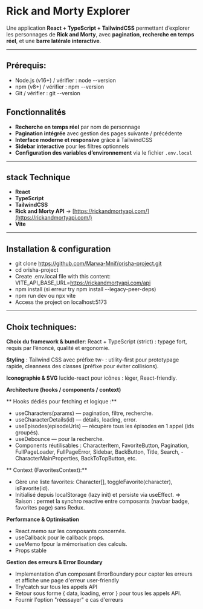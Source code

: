 #  Rick and Morty Explorer

Une application **React + TypeScript + TailwindCSS** permettant d’explorer les personnages de **Rick and Morty**, avec **pagination**, **recherche en temps réel**, et une **barre latérale interactive**.

---
## Prérequis:
- Node.js (v16+) / vérifier : node --version
- npm (v8+) / vérifier : npm --version
- Git / vérifier : git --version

## Fonctionnalités

-  **Recherche en temps réel** par nom de personnage  
-  **Pagination intégrée** avec gestion des pages suivante / précédente  
-  **Interface moderne et responsive** grâce à TailwindCSS  
-  **Sidebar interactive** pour les filtres optionnels  
-  **Configuration des variables d’environnement** via le fichier `.env.local`

---

##  stack Technique

- **React**
- **TypeScript**
- **TailwindCSS** 
- **Rick and Morty API** → [https://rickandmortyapi.com/](https://rickandmortyapi.com/)
-  **Vite** 

---

##  Installation & configuration

- git clone https://github.com/Marwa-Mnif/orisha-project.git
- cd orisha-project
- Create .env.local file with this content: VITE_API_BASE_URL=https://rickandmortyapi.com/api
- npm install (si erreur try npm install --legacy-peer-deps)
- npm run dev ou npx vite
- Access the project on localhost:5173
  
---

## Choix techniques:
**Choix du framework & bundler**: 
React + TypeScript (strict) : typage fort, requis par l’énoncé, qualité et ergonomie.

**Styling** : 
Tailwind CSS avec préfixe tw- : utility-first pour prototypage rapide, cleanness des classes (préfixe pour éviter collisions).


**Iconographie & SVG**
lucide-react pour icônes : léger, React-friendly.

**Architecture (hooks / components / context)**

** Hooks dédiés pour fetching et logique :**
- useCharacters(params) — pagination, filtre, recherche.
- useCharacterDetails(id) — détails, loading, error.
- useEpisodes(episodeUrls) — récupère tous les épisodes en 1 appel (ids groupés).
- useDebounce — pour la recherche.
- Components réutilisables : CharacterItem, FavoriteButton, Pagination, FullPageLoader, FullPageError, Sidebar, BackButton, Title, Search, -  CharacterMainProperties, BackToTopButton, etc.

** Context (FavoritesContext):**
- Gère une liste favorites: Character[], toggleFavorite(character), isFavorite(id).
- Initialisé depuis localStorage (lazy init) et persiste via useEffect.
=> Raison : permet la synchro reactive entre composants (navbar badge, favorites page) sans Redux.

**Performance & Optimisation**
- React.memo sur les composants concernés.
- useCallback  pour le callback props.
- useMemo fpour la mémorisation des calculs.
- Props stable


**Gestion des erreurs & Error Boundary**
- Implementation d'un composant ErrorBoundary pour capter les erreurs et affiche une page d'erreur user-friendly
- Try/catch sur tous les appels API 
- Retour sous forme { data, loading, error } pour tous les appels API.
- Fournir l'option "réessayer" e cas d'erreurs

